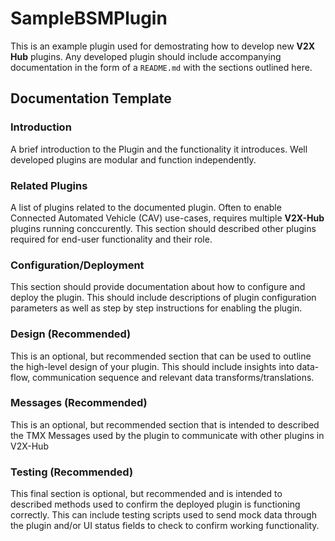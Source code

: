 # SampleBSMPlugin

This is an example plugin used for demostrating how to develop new **V2X Hub** plugins. Any developed plugin should include accompanying documentation in the form of a `README.md` with the sections outlined here.

## Documentation Template

### Introduction

A brief introduction to the Plugin and the functionality it introduces. Well developed plugins are modular and function independently.

### Related Plugins

A list of plugins related to the documented plugin. Often to enable Connected Automated Vehicle (CAV) use-cases, requires multiple **V2X-Hub**  plugins running conccurently. This section should described other plugins required for end-user functionality and their role.

### Configuration/Deployment

This section should provide documentation about how to configure and deploy the  plugin. This should include descriptions of plugin configuration parameters as well as step by step instructions for enabling the plugin.

### Design (Recommended)

This is an optional, but recommended section that can be used to outline the high-level design of your plugin. This should include insights into data-flow, communication sequence and relevant data transforms/translations.

### Messages (Recommended)

This is an optional, but recommended section that is intended to described the TMX Messages used by the plugin to communicate with other plugins in V2X-Hub

### Testing (Recommended)

This final section is optional, but recommended and is intended to described methods used to confirm the deployed plugin is functioning correctly. This can include testing scripts used to send mock data through the plugin and/or UI status fields to check to confirm working functionality.
